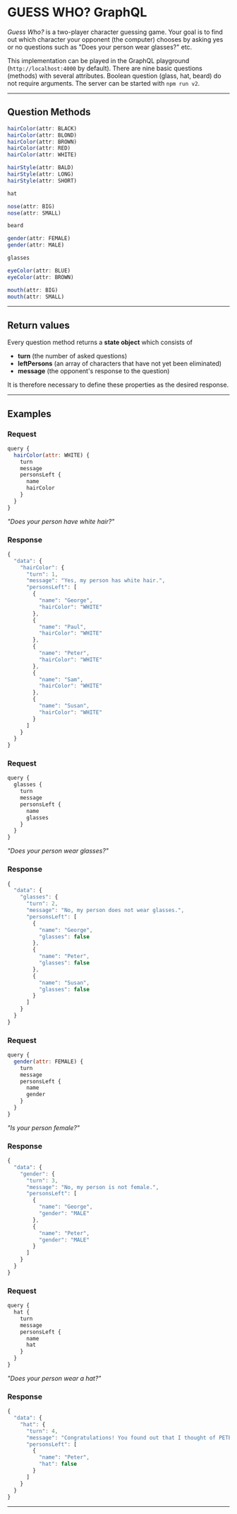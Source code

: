 # GUESS WHO? GraphQL

_Guess Who?_ is a two-player character guessing game. Your goal is to find out which character your opponent (the computer) chooses by asking yes or no questions such as "Does your person wear glasses?" etc.

This implementation can be played in the GraphQL playground (`http://localhost:4000` by default). There are nine basic questions (methods) with several attributes. Boolean question (glass, hat, beard) do not require arguments. The server can be started with `npm run v2`.

---

## Question Methods

```javascript
hairColor(attr: BLACK)
hairColor(attr: BLOND)
hairColor(attr: BROWN)
hairColor(attr: RED)
hairColor(attr: WHITE)
```

```javascript
hairStyle(attr: BALD)
hairStyle(attr: LONG)
hairStyle(attr: SHORT)
```

```javascript
hat
```

```javascript
nose(attr: BIG)
nose(attr: SMALL)
```

```javascript
beard
```

```javascript
gender(attr: FEMALE)
gender(attr: MALE)
```

```javascript
glasses
```

```javascript
eyeColor(attr: BLUE)
eyeColor(attr: BROWN)
```

```javascript
mouth(attr: BIG)
mouth(attr: SMALL)
```

---

## Return values

Every question method returns a __state object__ which consists of

* __turn__ (the number of asked questions)
* __leftPersons__ (an array of characters that have not yet been eliminated)
* __message__ (the opponent's response to the question)

It is therefore necessary to define these properties as the desired response.

---

## Examples

### Request

```javascript
query {
  hairColor(attr: WHITE) {
    turn
    message
    personsLeft {
      name
      hairColor
    }
  }
}
```
_"Does your person have white hair?"_

### Response

```javascript
{
  "data": {
    "hairColor": {
      "turn": 1,
      "message": "Yes, my person has white hair.",
      "personsLeft": [
        {
          "name": "George",
          "hairColor": "WHITE"
        },
        {
          "name": "Paul",
          "hairColor": "WHITE"
        },
        {
          "name": "Peter",
          "hairColor": "WHITE"
        },
        {
          "name": "Sam",
          "hairColor": "WHITE"
        },
        {
          "name": "Susan",
          "hairColor": "WHITE"
        }
      ]
    }
  }
}
```

### Request

```javascript
query {
  glasses {
    turn
    message
    personsLeft {
      name
      glasses
    }
  }
}
```
_"Does your person wear glasses?"_

### Response

```javascript
{
  "data": {
    "glasses": {
      "turn": 2,
      "message": "No, my person does not wear glasses.",
      "personsLeft": [
        {
          "name": "George",
          "glasses": false
        },
        {
          "name": "Peter",
          "glasses": false
        },
        {
          "name": "Susan",
          "glasses": false
        }
      ]
    }
  }
}
```

### Request

```javascript
query {
  gender(attr: FEMALE) {
    turn
    message
    personsLeft {
      name
      gender
    }
  }
}
```
_"Is your person female?"_

### Response

```javascript
{
  "data": {
    "gender": {
      "turn": 3,
      "message": "No, my person is not female.",
      "personsLeft": [
        {
          "name": "George",
          "gender": "MALE"
        },
        {
          "name": "Peter",
          "gender": "MALE"
        }
      ]
    }
  }
}
```

### Request

```javascript
query {
  hat {
    turn
    message
    personsLeft {
      name
      hat
    }
  }
}
```
_"Does your person wear a hat?"_

### Response

```javascript
{
  "data": {
    "hat": {
      "turn": 4,
      "message": "Congratulations! You found out that I thought of PETER in 4 turns!",
      "personsLeft": [
        {
          "name": "Peter",
          "hat": false
        }
      ]
    }
  }
}
```

---

